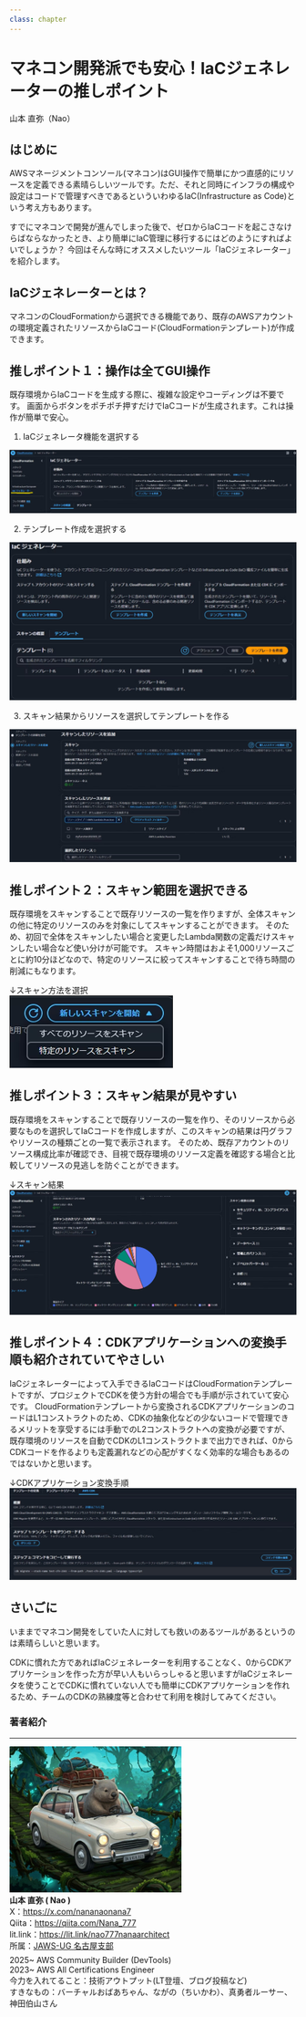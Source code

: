 ```yaml
---
class: chapter
---
```


# マネコン開発派でも安心！IaCジェネレーターの推しポイント

<div class="flush-right">
山本 直弥（Nao）
</div>

## はじめに
AWSマネージメントコンソール(マネコン)はGUI操作で簡単にかつ直感的にリソースを定義できる素晴らしいツールです。ただ、それと同時にインフラの構成や設定はコードで管理すべきであるといういわゆるIaC(Infrastructure as Code)という考え方もあります。

すでにマネコンで開発が進んでしまった後で、ゼロからIaCコードを起こさなけらばならなかったとき、より簡単にIaC管理に移行するにはどのようにすればよいでしょうか？
今回はそんな時にオススメしたいツール「IaCジェネレーター」を紹介します。


## IaCジェネレーターとは？
マネコンのCloudFormationから選択できる機能であり、既存のAWSアカウントの環境定義されたリソースからIaCコード(CloudFormationテンプレート)が作成できます。


## 推しポイント１：操作は全てGUI操作
既存環境からIaCコードを生成する際に、複雑な設定やコーディングは不要です。
画面からボタンをポチポチ押すだけでIaCコードが生成されます。これは操作が簡単で安心。


1. IaCジェネレータ機能を選択する</br>
<img src="images/chap-naosan-devtools/iac_01_cfnmenu.png">

2. テンプレート作成を選択する</br>
<img src="images/chap-naosan-devtools/iac_04_CreateTemplate.png">

3. スキャン結果からリソースを選択してテンプレートを作る</br>
<img src="images/chap-naosan-devtools/iac_06_CreateTemplate3.png">



## 推しポイント２：スキャン範囲を選択できる
既存環境をスキャンすることで既存リソースの一覧を作りますが、全体スキャンの他に特定のリソースのみを対象にしてスキャンすることができます。
そのため、初回で全体をスキャンしたい場合と変更したLambda関数の定義だけスキャンしたい場合など使い分けが可能です。
スキャン時間はおよそ1,000リソースごとに約10分ほどなので、特定のリソースに絞ってスキャンすることで待ち時間の削減にもなります。

↓スキャン方法を選択</br>
<img src="images/chap-naosan-devtools/iac_02_CfnScanMenu.png">


## 推しポイント３：スキャン結果が見やすい
既存環境をスキャンすることで既存リソースの一覧を作り、そのリソースから必要なものを選択してIaCコードを作成しますが、このスキャンの結果は円グラフやリソースの種類ごとの一覧で表示されます。
そのため、既存アカウントのリソース構成比率が確認でき、目視で既存環境のリソース定義を確認する場合と比較してリソースの見逃しを防ぐことができます。

↓スキャン結果
<img src="images/chap-naosan-devtools/iac_03_ScanResult.png">

## 推しポイント４：CDKアプリケーションへの変換手順も紹介されていてやさしい
IaCジェネレーターによって入手できるIaCコードはCloudFormationテンプレートですが、プロジェクトでCDKを使う方針の場合でも手順が示されていて安心です。
CloudFormationテンプレートから変換されるCDKアプリケーションのコードはL1コンストラクトのため、CDKの抽象化などの少ないコードで管理できるメリットを享受するには手動でのL2コンストラクトへの変換が必要ですが、既存環境のリソースを自動でCDKのL1コンストラクトまで出力できれば、0からCDKコードを作るよりも定義漏れなどの心配がすくなく効率的な場合もあるのではないかと思います。

↓CDKアプリケーション変換手順</br>
<img src="images/chap-naosan-devtools/iac_09_download02.png">

## さいごに
いままでマネコン開発をしていた人に対しても救いのあるツールがあるというのは素晴らしいと思います。

CDKに慣れた方であればIaCジェネレーターを利用することなく、0からCDKアプリケーションを作った方が早い人もいらっしゃると思いますがIaCジェネレータを使うことでCDKに慣れていない人でも簡単にCDKアプリケーションを作れるため、チームのCDKの熟練度等と合わせて利用を検討してみてください。</br>

### 著者紹介

---

<div class="author-profile">
    <img src="images/naosan.jpg" width="60%">
    <div>
        <div>
            <b>山本 直弥 ( Nao )</b></br> 
            X：<a href="https://x.com/nananaonana7">https://x.com/nananaonana7</a></br> 
            Qiita：<a href="https://qiita.com/Nana_777">https://qiita.com/Nana_777</a></br> 
            lit.link：<a href="https://qiita.com/Nana_777">https://lit.link/nao777nanaarchitect</a></br> 
            所属：<a href="https://jawsug-nagoya.connpass.com/">JAWS-UG 名古屋支部</a>
        </div>
    </div>
</div>
<p style="margin-top: 0.5em; margin-bottom: 2em;">
2025~ AWS Community Builder (DevTools) </br> 
2023~ AWS All Certifications Engineer </br> 
今力を入れてること：技術アウトプット(LT登壇、ブログ投稿など) </br> 
すきなもの：バーチャルおばあちゃん、ながの（ちいかわ）、真勇者ルーサー、神田伯山さん </br> 
</p>